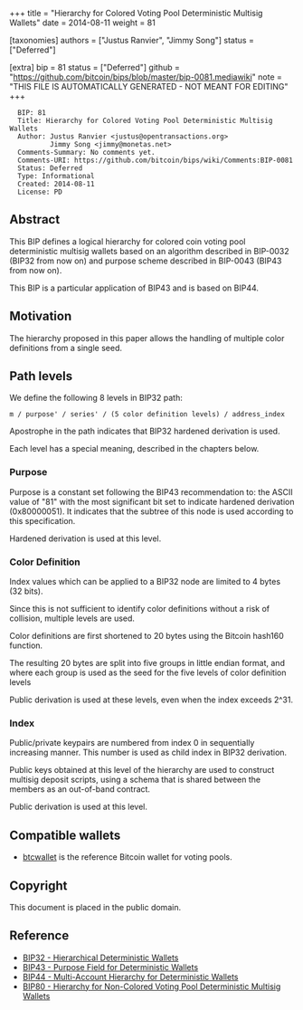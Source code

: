 
+++
title = "Hierarchy for Colored Voting Pool Deterministic Multisig Wallets"
date = 2014-08-11
weight = 81

[taxonomies]
authors = ["Justus Ranvier", "Jimmy Song"]
status = ["Deferred"]

[extra]
bip = 81
status = ["Deferred"]
github = "https://github.com/bitcoin/bips/blob/master/bip-0081.mediawiki"
note = "THIS FILE IS AUTOMATICALLY GENERATED - NOT MEANT FOR EDITING"
+++

```
  BIP: 81
  Title: Hierarchy for Colored Voting Pool Deterministic Multisig Wallets
  Author: Justus Ranvier <justus@opentransactions.org>
          Jimmy Song <jimmy@monetas.net>
  Comments-Summary: No comments yet.
  Comments-URI: https://github.com/bitcoin/bips/wiki/Comments:BIP-0081
  Status: Deferred
  Type: Informational
  Created: 2014-08-11
  License: PD
```

<h2>Abstract</h2>


This BIP defines a logical hierarchy for colored coin voting pool deterministic multisig wallets based on an algorithm described in BIP-0032 (BIP32 from now on) and purpose scheme described in BIP-0043 (BIP43 from now on).

This BIP is a particular application of BIP43 and is based on BIP44.

<h2>Motivation</h2>


The hierarchy proposed in this paper allows the handling of multiple color definitions from a single seed.

<h2>Path levels</h2>


We define the following 8 levels in BIP32 path:

```
m / purpose' / series' / (5 color definition levels) / address_index
```

Apostrophe in the path indicates that BIP32 hardened derivation is used.

Each level has a special meaning, described in the chapters below.

<h3>Purpose</h3>


Purpose is a constant set following the BIP43 recommendation to: the ASCII value of "81" with the most significant bit set to indicate hardened derivation (0x80000051). It indicates that the subtree of this node is used according to this specification.

Hardened derivation is used at this level.

<h3>Color Definition</h3>


Index values which can be applied to a BIP32 node are limited to 4 bytes (32 bits).

Since this is not sufficient to identify color definitions without a risk of collision, multiple levels are used.

Color definitions are first shortened to 20 bytes using the Bitcoin hash160 function.

The resulting 20 bytes are split into five groups in little endian format, and where each group is used as the seed for the five levels of color definition levels

Public derivation is used at these levels, even when the index exceeds 2^31.

<h3>Index</h3>


Public/private keypairs are numbered from index 0 in sequentially increasing manner. This number is used as child index in BIP32 derivation.

Public keys obtained at this level of the hierarchy are used to construct multisig deposit scripts, using a schema that is shared between the members as an out-of-band contract.

Public derivation is used at this level.

<h2>Compatible wallets</h2>


*  <a href="https://github.com/btcsuite/btcwallet" target="_blank">btcwallet</a> is the reference Bitcoin wallet for voting pools.


<h2>Copyright</h2>


This document is placed in the public domain.

<h2>Reference</h2>


*  <a href="/32" target="_blank">BIP32 - Hierarchical Deterministic Wallets</a>
*  <a href="/43" target="_blank">BIP43 - Purpose Field for Deterministic Wallets</a>
*  <a href="/44" target="_blank">BIP44 - Multi-Account Hierarchy for Deterministic Wallets</a>
*  <a href="/80" target="_blank">BIP80 - Hierarchy for Non-Colored Voting Pool Deterministic Multisig Wallets</a>
